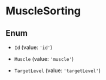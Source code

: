 # MuscleSorting

## Enum


* `Id` (value: `'id'`)

* `Muscle` (value: `'muscle'`)

* `TargetLevel` (value: `'targetLevel'`)

